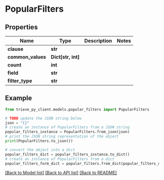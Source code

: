 # PopularFilters


## Properties

Name | Type | Description | Notes
------------ | ------------- | ------------- | -------------
**clause** | **str** |  | 
**common_values** | **Dict[str, int]** |  | 
**count** | **int** |  | 
**field** | **str** |  | 
**filter_type** | **str** |  | 

## Example

```python
from trieve_py_client.models.popular_filters import PopularFilters

# TODO update the JSON string below
json = "{}"
# create an instance of PopularFilters from a JSON string
popular_filters_instance = PopularFilters.from_json(json)
# print the JSON string representation of the object
print(PopularFilters.to_json())

# convert the object into a dict
popular_filters_dict = popular_filters_instance.to_dict()
# create an instance of PopularFilters from a dict
popular_filters_form_dict = popular_filters.from_dict(popular_filters_dict)
```
[[Back to Model list]](../README.md#documentation-for-models) [[Back to API list]](../README.md#documentation-for-api-endpoints) [[Back to README]](../README.md)


